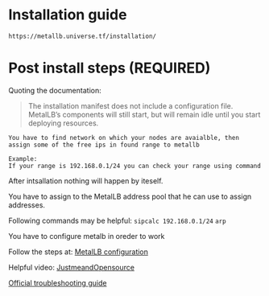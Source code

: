 # Installation guide

    https://metallb.universe.tf/installation/


# Post install steps (REQUIRED)

Quoting the documentation:

>The installation manifest does not include a configuration file. MetalLB’s components will still start, but will remain idle until you start deploying resources.

    You have to find network on which your nodes are avaialble, then assign some of the free ips in found range to metallb

    Example:
    If your range is 192.168.0.1/24 you can check your range using command


After intsallation nothing will happen by iteself.

You have to assign to the MetalLB address pool that he can use to assign addresses.

Following commands may be helpful:
`sipcalc 192.168.0.1/24`
`arp`

You have to configure metalb in oreder to work

Follow the steps at: [MetalLB configuration](https://metallb.universe.tf/configuration/)

Helpful video: [JustmeandOpensource](https://www.youtube.com/watch?v=VHJ6qM9EVbs&ab_channel=JustmeandOpensource)

[Official troubleshooting guide](https://metallb.universe.tf/configuration/troubleshooting/)